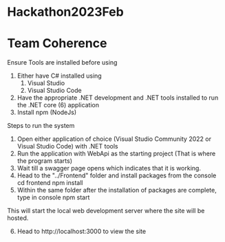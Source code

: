 # Hackathon2023Feb

# Team Coherence

Ensure Tools are installed before using
1. Either have C# installed using 
	1. Visual Studio
	2. Visual Studio Code
2. Have the appropriate .NET development and .NET tools installed to run the .NET core (6) application
3. Install npm (NodeJs)

Steps to run the system
1. Open either application of choice (Visual Studio Community 2022 or Visual Studio Code) with .NET tools
2. Run the application with WebApi as the starting project (That is where the program starts)
3. Wait till a swagger page opens which indicates that it is working.
4. Head to the "../Frontend" folder and install packages from the console
	cd frontend
	npm install
5. Within the same folder after the installation of packages are complete, type in console
	npm start

This will start the local web development server where the site will be hosted. 

6. Head to http://localhost:3000 to view the site
